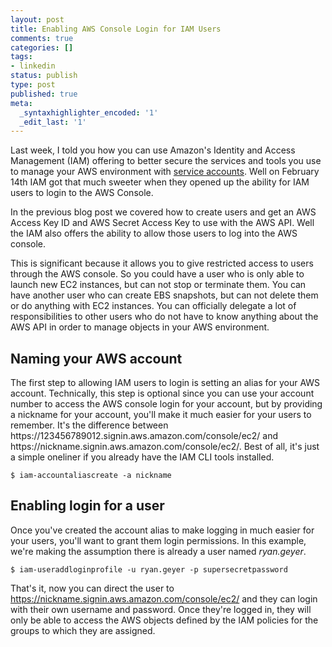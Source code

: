 ```yaml
---
layout: post
title: Enabling AWS Console Login for IAM Users
comments: true
categories: []
tags:
- linkedin
status: publish
type: post
published: true
meta:
  _syntaxhighlighter_encoded: '1'
  _edit_last: '1'
---
```

Last week, I told you how you can use Amazon's Identity and Access Management (IAM) offering to better secure the services and tools you use to manage your AWS environment with <a href=http://blog.ryangeyer.com/blog/2011/03/28/create-aws-ser…ounts-with-iam/>service accounts</a>.  Well on February 14th IAM got that much sweeter when they opened up the ability for IAM users to login to the AWS Console.
<!--more-->

In the previous blog post we covered how to create users and get an AWS Access Key ID and AWS Secret Access Key to use with the AWS API.  Well the IAM also offers the ability to allow those users to log into the AWS console.

This is significant because it allows you to give restricted access to users through the AWS console.  So you could have a user who is only able to launch new EC2 instances, but can not stop or terminate them.  You can have another user who can create EBS snapshots, but can not delete them or do anything with EC2 instances.  You can officially delegate a lot of responsibilities to other users who do not have to know anything about the AWS API in order to manage objects in your AWS environment.

<h2>Naming your AWS account</h2>
The first step to allowing IAM users to login is setting an alias for your AWS account.  Technically, this step is optional since you can use your account number to access the AWS console login for your account, but by providing a nickname for your account, you'll make it much easier for your users to remember.  It's the difference between https://123456789012.signin.aws.amazon.com/console/ec2/ and https://nickname.signin.aws.amazon.com/console/ec2/.  Best of all, it's just a simple oneliner if you already have the IAM CLI tools installed.

```
$ iam-accountaliascreate -a nickname
```


<h2>Enabling login for a user</h2>
Once you've created the account alias to make logging in much easier for your users, you'll want to grant them login permissions.  In this example, we're making the assumption there is already a user named <em>ryan.geyer</em>.

```
$ iam-useraddloginprofile -u ryan.geyer -p supersecretpassword
```


That's it, now you can direct the user to https://nickname.signin.aws.amazon.com/console/ec2/ and they can login with their own username and password.  Once they're logged in, they will only be able to access the AWS objects defined by the IAM policies for the groups to which they are assigned.
